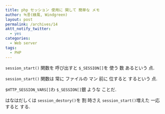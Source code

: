```yaml
---
title: php セッション 使用に 関して 簡単な メモ
author: 녹풍(綠風, Windgreen)
layout: post
permalink: /archives/14
aktt_notify_twitter:
  - yes
categories:
  - Web server
tags:
  - PHP
---
```

`session_start()` 関数を 呼び出すと `$_SESSION[]`を 使う 数 あるという 点.

`session_start()` 関数は 常に ファイルの マン 前に 位すると するという 点.

`$HTTP_SESSION_VARS[]`わ `$_SESSION[]`銀 ような ことだ.

はなはだしくは `session_destory()`を 割 時さえ `session_start()`増えた 一応 すると する.